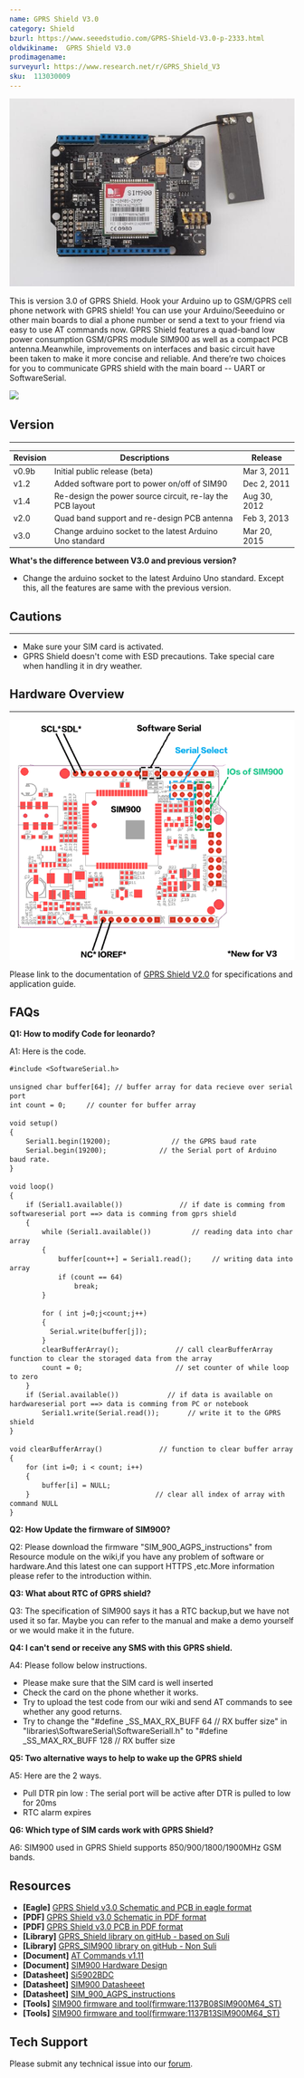 ```yaml
---
name: GPRS Shield V3.0
category: Shield
bzurl: https://www.seeedstudio.com/GPRS-Shield-V3.0-p-2333.html
oldwikiname:  GPRS Shield V3.0
prodimagename:
surveyurl: https://www.research.net/r/GPRS_Shield_V3
sku:  113030009
---
```


![](https://github.com/SeeedDocument/GPRS_Shield_V3.0/raw/master/img/GPRS_Shield_V3.0_p1.jpg)

This is version 3.0 of GPRS Shield.
Hook your Arduino up to GSM/GPRS cell phone network with GPRS shield! You can use your Arduino/Seeeduino or other main boards to dial a phone number or send a text to your friend via easy to use AT commands now.
GPRS Shield features a quad-band low power consumption GSM/GPRS module SIM900 as well as a compact PCB antenna.Meanwhile, improvements on interfaces and basic circuit have been taken to make it more concise and reliable.
And there’re two choices for you to communicate GPRS shield with the main board -- UART or SoftwareSerial.


[![](https://github.com/SeeedDocument/Seeed-WiKi/raw/master/docs/images/300px-Get_One_Now_Banner-ragular.png)](https://www.seeedstudio.com/GPRS-Shield-V3.0-p-2333.html)

##  Version
---
| Revision | Descriptions                                              | Release      |
|----------|-----------------------------------------------------------|--------------|
| v0.9b    | Initial public release (beta)                             | Mar 3, 2011  |
| v1.2     | Added software port to power on/off of SIM90              | Dec 2, 2011  |
| v1.4     | Re-design the power source circuit, re-lay the PCB layout | Aug 30, 2012 |
| v2.0     | Quad band support and re-design PCB antenna                                     | Feb 3, 2013  |
| v3.0     | Change arduino socket to the latest Arduino Uno standard  | Mar 20, 2015 |

**What's the difference between V3.0 and previous version?**

 - Change the arduino socket to the latest Arduino Uno standard. Except this, all the features are same with the previous version.

## Cautions
---
* Make sure your SIM card is activated.
* GPRS Shield doesn't come with ESD precautions. Take special care when handling it in dry weather.

##  Hardware Overview
---
![](https://github.com/SeeedDocument/GPRS_Shield_V3.0/raw/master/img/Gprs_shield_v3_layout1.png)

Please link to the documentation of [GPRS Shield V2.0](http://wiki.seeed.cc/GPRS_Shield_V2.0/) for specifications and application guide.

##  FAQs

**Q1: How to modify Code for leonardo?**

A1: Here is the code. 

```
#include <SoftwareSerial.h>

unsigned char buffer[64]; // buffer array for data recieve over serial port
int count = 0;     // counter for buffer array

void setup()
{
    Serial1.begin(19200);               // the GPRS baud rate   
    Serial.begin(19200);             // the Serial port of Arduino baud rate.
}

void loop()
{
    if (Serial1.available())              // if date is comming from softwareserial port ==> data is comming from gprs shield
    {
        while (Serial1.available())          // reading data into char array
        {
            buffer[count++] = Serial1.read();     // writing data into array
            if (count == 64)
                break;
        }
    
        for ( int j=0;j<count;j++)
        {
          Serial.write(buffer[j]);
        }
        clearBufferArray();              // call clearBufferArray function to clear the storaged data from the array
        count = 0;                       // set counter of while loop to zero
    }
    if (Serial.available())            // if data is available on hardwareserial port ==> data is comming from PC or notebook
        Serial1.write(Serial.read());       // write it to the GPRS shield
}

void clearBufferArray()              // function to clear buffer array
{
    for (int i=0; i < count; i++)
    {
        buffer[i] = NULL;
    }                               // clear all index of array with command NULL
}
```

**Q2: How Update the firmware of SIM900?**

Q2: Please download the firmware "SIM_900_AGPS_instructions" from Resource module on the wiki,if you have any problem of software or hardware.And this latest one can support HTTPS ,etc.More information please refer to the introduction within. 

**Q3: What about RTC of GPRS shield?**

Q3: The specification of SIM900 says it has a RTC backup,but we have not used it so far. Maybe you can refer to the manual and make a demo yourself or we would make it in the future.

**Q4: I can't send or receive any SMS with this GPRS shield.**

A4: Please follow below instructions. 

- Please make sure that the SIM card is well inserted 
- Check the card on the phone whether it works.
- Try to upload the test code from our wiki and send AT commands to see whether any good returns.
- Try to change the "#define _SS_MAX_RX_BUFF 64 // RX buffer size" in "libraries\SoftwareSerial\SoftwareSeriall.h" to "#define _SS_MAX_RX_BUFF 128 // RX buffer size
     
**Q5: Two alternative ways to help to wake up the GPRS shield**

A5: Here are the 2 ways. 

- Pull DTR pin low : The serial port will be active after DTR is pulled to low for 20ms
- RTC alarm expires 

**Q6: Which type of SIM cards work with GPRS Shield?**

A6: SIM900 used in GPRS Shield supports 850/900/1800/1900MHz GSM bands.

##  Resources

- **[Eagle]** [GPRS Shield v3.0 Schematic and PCB in eagle format](https://github.com/SeeedDocument/GPRS_Shield_V3.0/raw/master/res/GPRS_Shield_V3.0_sch_pcb.zip)
- **[PDF]** [GPRS Shield v3.0 Schematic in PDF format](https://github.com/SeeedDocument/GPRS_Shield_V3.0/raw/master/res/GPRS_Shield_v3.0%20sch.pdf)
- **[PDF]** [GPRS Shield v3.0 PCB in PDF format](https://github.com/SeeedDocument/GPRS_Shield_V3.0/raw/master/res/GPRS%20Shield%20v3.0%20PCB.pdf)
- **[Library]** [GPRS_Shield library on gitHub - based on Suli](https://github.com/Seeed-Studio/GPRS_Shield_Suli)
- **[Library]** [GPRS_SIM900 library on gitHub - Non Suli ](https://github.com/Seeed-Studio/GPRS_SIM900)
- **[Document]** [AT Commands v1.11](https://github.com/SeeedDocument/GPRS_Shield_V3.0/raw/master/res/AT_Commands_v1.11.pdf)
- **[Document]** [SIM900 Hardware Design](https://github.com/SeeedDocument/GPRS_Shield_V3.0/raw/master/res/SIM900_HD_V1.05.pdf)
- **[Datasheet]** [Si5902BDC](http://www.vishay.com/docs/70415/si5902bd.pdf)
- **[Datasheet]** [SIM900 Datasheeet](https://github.com/SeeedDocument/GPRS_Shield_V3.0/raw/master/res/SIM900datasheeet.zip)
- **[Datasheet]** [SIM_900_AGPS_instructions](https://github.com/SeeedDocument/GPRS_Shield_V3.0/raw/master/res/SIM_900_AGPS_instructions.zip)
- **[Tools]** [SIM900 firmware and tool(firmware:1137B08SIM900M64_ST)](https://github.com/SeeedDocument/GPRS_Shield_V3.0/raw/master/res/1137B08SIM900M64_ST.zip)
- **[Tools]** [SIM900 firmware and tool(firmware:1137B13SIM900M64_ST)](https://github.com/SeeedDocument/GPRS_Shield_V3.0/raw/master/res/1137B13SIM900M64_ST.zip)

## Tech Support
Please submit any technical issue into our [forum](http://forum.seeedstudio.com/). 